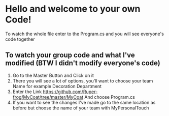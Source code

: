 # Hello and welcome to your own Code!
To watch the whole file enter to the Program.cs and you will see everyone's code together

## To watch your group code and what I've modified (BTW I didn't modify everyone's code)

1. Go to the Master Button and Click on it
2. There you will see a lot of options, you'll want to choose your team Name for example Decoration Department
3. Enter the Link https://github.com/Ruper-frog/MyCoat/tree/master/MyCoat And choose Program.cs
4. If you want to see the changes I've made go to the same location as before but choose the name of your team with MyPersonalTouch
